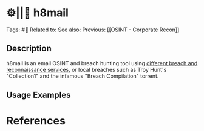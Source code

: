 # ⚙️||💢 h8mail

Tags: #💢
Related to: 
See also: 
Previous: [[OSINT - Corporate Recon]]

## Description

h8mail is an email OSINT and breach hunting tool using [different breach and reconnaissance services](https://github.com/khast3x/h8mail#apis), or local breaches such as Troy Hunt's "Collection1" and the infamous "Breach Compilation" torrent.

## Usage Examples

### 

# References